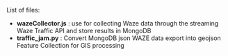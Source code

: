 List of files:

* **wazeCollector.js** : use for collecting Waze data through the streaming Waze Traffic API and store results in MongoDB
* **traffic_jam.py** : Convert MongoDB json WAZE data export into geojson Feature Collection for GIS processing
